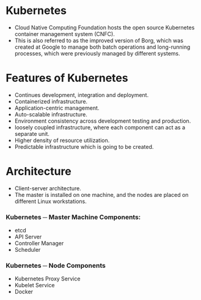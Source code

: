 # Kubernetes

* Cloud Native Computing Foundation hosts the open source Kubernetes container management system (CNFC).
* This is also referred to as the improved version of Borg, which was created at Google to manage both batch operations and long-running processes, which were previously managed by different systems. 

# Features of Kubernetes
* Continues development, integration and deployment. 
* Containerized infrastructure. 
* Application-centric management. 
* Auto-scalable infrastructure. 
* Environment consistency across development testing and production. 
* loosely coupled infrastructure, where each component can act as a separate unit. 
* Higher density of resource utilization. 
* Predictable infrastructure which is going to be created. 
# Architecture 
- Client-server architecture. 
- The master is installed on one machine, and the nodes are placed on different Linux workstations.
### Kubernetes ─ Master Machine Components:
* etcd
* API Server
* Controller Manager
* Scheduler
### Kubernetes ─ Node Components
* Kubernetes Proxy Service
* Kubelet Service
* Docker
